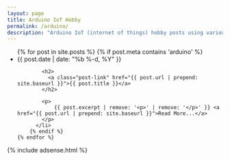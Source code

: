 ```yaml
---
layout: page
title: Arduino IoT Hobby
permalink: /arduino/
description: "Arduino IoT (internet of things) hobby posts using various sensors and LEDs.  Circuit building and computer programming."
---
```

<div class="home">


  <ul class="post-list">
    {% for post in site.posts %}
		{% if post.meta contains 'arduino' %}
		  <li>
			<span class="post-meta">{{ post.date | date: "%b %-d, %Y" }}</span>

			<h2>
			  <a class="post-link" href="{{ post.url | prepend: site.baseurl }}">{{ post.title }}</a>
			</h2>

			<p>
				{{ post.excerpt | remove: '<p>' | remove: '</p>' }} <a href="{{ post.url | prepend: site.baseurl }}">Read More...</a>
			</p>
		  </li>
		{% endif %}
    {% endfor %}
  </ul>
  
  
</div>

{% include adsense.html %}